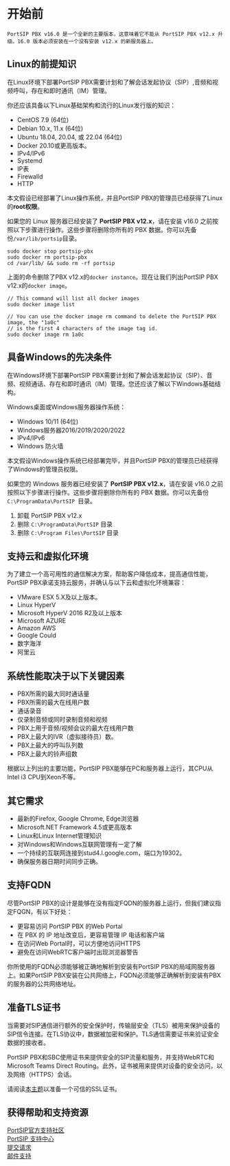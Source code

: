 # 开始前
```PortSIP PBX v16.0 是一个全新的主要版本，这意味着它不能从 PortSIP PBX v12.x 升级。16.0 版本必须安装在一个没有安装 v12.x 的新服务器上。```  
## Linux的前提知识
在Linux环境下部署PortSIP PBX需要计划和了解会话发起协议（SIP）,音频和视频呼叫，存在和即时通讯（IM）管理。  
  
你还应该具备以下Linux基础架构和流行的Linux发行版的知识：   
+ CentOS 7.9 (64位)
+ Debian 10.x, 11.x (64位)
+ Ubuntu 18.04, 20.04, 或 22.04 (64位)
+ Docker 20.10或更高版本。
+ IPv4/IPv6
+ Systemd
+ IP表
+ Firewalld
+ HTTP  
  
本文假设已经部署了Linux操作系统，并且PortSIP PBX的管理员已经获得了Linux的**root权限**。  
  
如果您的 Linux 服务器已经安装了 **PortSIP PBX v12.x**，请在安装 v16.0 之前按照以下步骤进行操作。这些步骤将删除你所有的 PBX 数据。你可以先备份` /var/lib/portsip `目录。  
  
```
sudo docker stop portsip-pbx
sudo docker rm portsip-pbx
cd /var/lib/ && sudo rm -rf portsip
```

上面的命令删除了PBX v12.x的`docker instance`。现在让我们列出PortSIP PBX v12.x的`docker image`。  
  
```
// This command will list all docker images
sudo docker image list

// You can use the docker image rm command to delete the PortSIP PBX image, the "1a0c"
// is the first 4 characters of the image tag id.
sudo docker image rm 1a0c
```
  
## 具备Windows的先决条件
在Windows环境下部署PortSIP PBX需要计划和了解会话发起协议（SIP）、音频、视频通话、存在和即时通讯（IM）管理。您还应该了解以下Windows基础结构。  
  
Windows桌面或Windows服务器操作系统：   
+ Windows 10/11 (64位)
+ Windows服务器2016/2019/2020/2022
+ IPv4/IPv6
+ Windows 防火墙  
  
本文假设Windows操作系统已经部署完毕，并且PortSIP PBX的管理员已经获得了Windows的管理员权限。  
  
如果您的 Windows 服务器已经安装了 **PortSIP PBX v12.x**，请在安装 v16.0 之前按照以下步骤进行操作。这些步骤将删除你所有的 PBX 数据。你可以先备份`C:\ProgramData\PortSIP `目录。   
1. 卸载 PortSIP PBX v12.x
2. 删除 `C:\ProgramData\PortSIP` 目录
3. 删除 `C:\Program Files\PortSIP` 目录  
## 支持云和虚拟化环境
为了建立一个高可用性的通信解决方案，帮助客户降低成本，提高通信性能，PortSIP PBX承诺支持云服务，并确认与以下云和虚拟化环境兼容：   
+ VMware ESX 5.X及以上版本。
+ Linux HyperV
+ Microsoft HyperV 2016 R2及以上版本
+ Microsoft AZURE
+ Amazon AWS
+ Google Could
+ 数字海洋
+ 阿里云
## 系统性能取决于以下关键因素   
+ PBX所需的最大同时通话量
+ PBX所需的最大在线用户数
+ 通话录音
+ 仅录制音频或同时录制音频和视频
+ PBX上用于音频/视频会议的最大在线用户数
+ PBX上最大的IVR（虚拟接待员）数。
+ PBX上最大的呼叫队列数
+ PBX上最大的铃声组数  
  
根据以上列出的主要功能，PortSIP PBX能够在PC和服务器上运行，其CPU从Intel i3 CPU到Xeon不等。
## 其它需求   
+ 最新的Firefox, Google Chrome, Edge浏览器
+ Microsoft.NET Framework 4.5或更高版本
+ Linux和Linux Internet管理知识
+ 对Windows和Windows互联网管理有一定了解
+ 一个持续的互联网连接到stud4.l.google.com，端口为19302。
+ 确保服务器日期时间同步正确。
## 支持FQDN
尽管PortSIP PBX的设计是能够在没有指定FQDN的服务器上运行，但我们建议指定FQGN，有以下好处：   
+ 更容易访问 PortSIP PBX 的Web Portal
+ 在 PBX 的 IP 地址改变后，更容易管理 IP 电话和客户端
+ 在访问Web Portal时，可以方便地访问HTTPS
+ 避免在访问WebRTC客户端时出现浏览器警告  
  
你所使用的FQDN必须能够被正确地解析到安装有PortSIP PBX的局域网服务器上。如果PortSIP PBX安装在公共网络上，FQDN必须能够正确解析到安装有PBX的服务器的公共网络地址。
## 准备TLS证书
当需要对SIP通信进行额外的安全保护时，传输层安全（TLS）被用来保护设备的SIP信令连接。在TLS协议中，数据被加密和保护。TLS通信需要证书来验证安全数据的接收者。  
  
PortSIP PBX和SBC使用证书来提供安全的SIP流量和服务，并支持WebRTC和Microsoft Teams Direct Routing。此外，证书被用来提供对设备的安全访问，以及网络（HTTPS）会话。  
  
请阅读[本主题](https://support.portsip.com/tutorials/preparing-tls-certificates-for-tls-https-webrtc)以准备一个可信的SSL证书。
## 获得帮助和支持资源
[PortSIP官方支持社区](https://forum.portsip.com/)  
[PortSIP 支持中心](https://support.portsip.com/)  
[提交请求](https://portsip.zendesk.com/hc/en-us/requests/new)  
[邮件支持](mailto:support@portsip.com)
